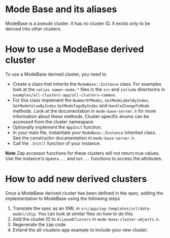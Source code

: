 # Mode Base and its aliases

ModeBase is a pseudo cluster. It has no cluster ID. It exists only to be derived
into other clusters.

# How to use a ModeBase derived cluster

To use a ModeBase derived cluster, you need to

-   Create a class that inherits the `ModeBase::Instance` class. For examples
    look at the `<alias name>-mode.*` files in the `src` and `include`
    directorins in `examples/all-clusters-app/all-clusters-common`.
-   For this class implement the `NumberOfModes`, `GetModeLabelByIndex`,
    `GetModeValueByIndex` `GetModeTagsByIndex` and `HandleChangeToMode` methods.
    Look at the documentation in `mode-base-server.h` for more information about
    these methods. Cluster-specific enums can be accessed from the cluster
    namespace.
-   Optionally implement the `AppInit` function.
-   In your main file, instantiate your `ModeBase::Instance` inherited class.
    See the constructor documentation in `mode-base-server.h`.
-   Call the `.Init()` function of your instance.

**Note** Zap accessor functions for these clusters will not return true values.
Use the instance's `Update...` and `Get...` functions to access the attributes.

# How to add new derived clusters

Once a ModeBase derived cluster has been defined in the spec, adding the
implementation to ModeBase using the following steps

1.  Translate the spec as an XML in `src/app/zap-templates/zcl/data-model/chip`.
    You can look at similar files on how to do this.
2.  Add the cluster ID to `AliasedClusters` in `mode-base-cluster-objects.h`.
3.  Regenerate the zap code.
4.  Extend the all-clusters-app example to include your new cluster.
